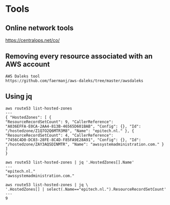 # Tools

## Online network tools
https://centralops.net/co/

## Removing every resource associated with an AWS account
```
AWS Daleks tool
https://github.com/faermanj/aws-daleks/tree/master/awsdaleks
```

## Using jq
```
aws route53 list-hosted-zones
---
{ "HostedZones": [ {
"ResourceRecordSetCount": 9, "CallerReference":
"A036EFFA-E0CA-2AA4-813B-46565D601BAB", "Config": {}, "Id":
"/hostedzone/Z1Q7O2Q6MTR3M8", "Name": "epitech.nl." }, {
"ResourceRecordSetCount": 4, "CallerReference":
"7456C4D0-DC03-28FE-8C4D-F85FA9E28A91", "Config": {}, "Id":
"/hostedzone/ZAY3AQSDINMTR", "Name": "awssystemadministration.com." } ]
}
```
```
aws route53 list-hosted-zones | jq '.HostedZones[].Name'
---
"epitech.nl."
"awssystemadministration.com."
```

```
aws route53 list-hosted-zones | jq \
'.HostedZones[] | select(.Name=="epitech.nl.").ResourceRecordSetCount'
---
9
```
